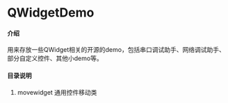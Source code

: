 # QWidgetDemo

#### 介绍
用来存放一些QWidget相关的开源的demo，包括串口调试助手、网络调试助手、部分自定义控件、其他小demo等。

#### 目录说明
1. movewidget 通用控件移动类
